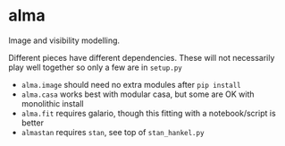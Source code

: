 # alma

Image and visibility modelling.

Different pieces have different dependencies. These will not necessarily play well together so only a few are in `setup.py`
- `alma.image` should need no extra modules after `pip install`
- `alma.casa` works best with modular casa, but some are OK with monolithic install
- `alma.fit` requires galario, though this fitting with a notebook/script is better
- `almastan` requires `stan`, see top of `stan_hankel.py`